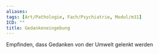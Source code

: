 ```yaml
---
aliases: 
tags: [Art/Pathologie, Fach/Psychiatrie, Modul/m31]
ICD: ""
title: Gedankeneingebung
---
```

Empfinden, dass Gedanken von der Umwelt gelenkt werden